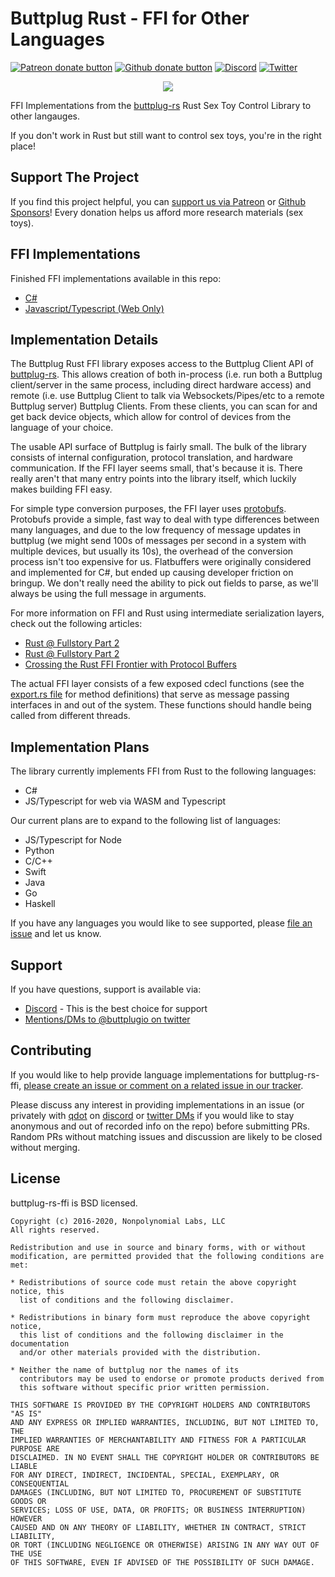 # Buttplug Rust - FFI for Other Languages

[![Patreon donate button](https://img.shields.io/badge/patreon-donate-yellow.svg)](https://www.patreon.com/qdot)
[![Github donate button](https://img.shields.io/badge/github-donate-ff69b4.svg)](https://www.github.com/sponsors/qdot)
[![Discord](https://img.shields.io/discord/353303527587708932.svg?logo=discord)](https://discord.buttplug.io)
[![Twitter](https://img.shields.io/twitter/follow/buttplugio.svg?style=social&logo=twitter)](https://twitter.com/buttplugio)

<p align="center">
  <img src="https://raw.githubusercontent.com/buttplugio/buttplug-rs-ffi/master/docs/buttplug_rust_docs.png">
</p>

FFI Implementations from the [buttplug-rs](https://github.com/buttplugio/buttplug-rs) Rust Sex Toy
Control Library to other langauges.

If you don't work in Rust but still want to control sex toys, you're in the right place!

## Support The Project

If you find this project helpful, you can [support us via Patreon](http://patreon.com/qdot) or
[Github Sponsors](https://github.com/sponsors/qdot)! Every donation helps us afford more research materials (sex toys).

## FFI Implementations

Finished FFI implementations available in this repo:

- [C#](https://github.com/buttplugio/buttplug-rs-ffi/tree/master/csharp)
- [Javascript/Typescript (Web Only)](https://github.com/buttplugio/buttplug-rs-ffi/tree/master/js)

## Implementation Details

The Buttplug Rust FFI library exposes access to the Buttplug Client API of
[buttplug-rs](https://github.com/buttplugio/buttplug-rs). This allows creation of both in-process
(i.e. run both a Buttplug client/server in the same process, including direct hardware access) and
remote (i.e. use Buttplug Client to talk via Websockets/Pipes/etc to a remote Buttplug server)
Buttplug Clients. From these clients, you can scan for and get back device objects, which allow for
control of devices from the language of your choice.

The usable API surface of Buttplug is fairly small. The bulk of the library consists of internal
configuration, protocol translation, and hardware communication. If the FFI layer seems small,
that's because it is. There really aren't that many entry points into the library itself, which
luckily makes building FFI easy.

For simple type conversion purposes, the FFI layer uses
[protobufs](https://developers.google.com/protocol-buffers). Protobufs provide a simple, fast way to
deal with type differences between many languages, and due to the low frequency of message updates
in buttplug (we might send 100s of messages per second in a system with multiple devices, but
usually its 10s), the overhead of the conversion process isn't too expensive for us. Flatbuffers
were originally considered and implemented for C#, but ended up causing developer friction on
bringup. We don't really need the ability to pick out fields to parse, as we'll always be using the
full message in arguments.

For more information on FFI and Rust using intermediate serialization layers, check out the
following articles:

- [Rust @ Fullstory Part 2](https://bionic.fullstory.com/rust-at-fullstory-part-1/)
- [Rust @ Fullstory Part 2](https://bionic.fullstory.com/rust-at-fullstory-part-2/)
- [Crossing the Rust FFI Frontier with Protocol Buffers](https://hacks.mozilla.org/2019/04/crossing-the-rust-ffi-frontier-with-protocol-buffers/)

The actual FFI layer consists of a few exposed cdecl functions (see the [export.rs file](https://github.com/buttplugio/buttplug-rs-ffi/blob/master/ffi/src/export.rs) for method
definitions) that serve as message passing interfaces in and out of the system. These functions
should handle being called from different threads.

## Implementation Plans

The library currently implements FFI from Rust to the following languages:

- C#
- JS/Typescript for web via WASM and Typescript

Our current plans are to expand to the following list of languages:

- JS/Typescript for Node
- Python
- C/C++
- Swift
- Java
- Go
- Haskell

If you have any languages you would like to see supported, please [file an issue](https://github.com/buttplugio/buttplug-rs-ffi/issues) and let us know.

## Support

If you have questions, support is available via:

- [Discord](https://discord.buttplug.io) - This is the best choice for support
- [Mentions/DMs to @buttplugio on twitter](https://twitter.com/buttplugio)

## Contributing

If you would like to help provide language implementations for buttplug-rs-ffi, [please create an
issue or comment on a related issue in our
tracker](https://github.com/buttplugio/buttplug-rs-ffi/issues).

Please discuss any interest in providing implementations in an issue (or privately with [qdot](https://github.com/qdot) on [discord](https://discord.buttplug.io) or [twitter DMs](https://twitter.com/buttplugio) if you would like to stay anonymous and out of recorded info on the repo) before submitting PRs. Random PRs without matching issues and discussion are likely to be closed without merging.

## License

buttplug-rs-ffi is BSD licensed.

    Copyright (c) 2016-2020, Nonpolynomial Labs, LLC
    All rights reserved.

    Redistribution and use in source and binary forms, with or without
    modification, are permitted provided that the following conditions are met:

    * Redistributions of source code must retain the above copyright notice, this
      list of conditions and the following disclaimer.

    * Redistributions in binary form must reproduce the above copyright notice,
      this list of conditions and the following disclaimer in the documentation
      and/or other materials provided with the distribution.

    * Neither the name of buttplug nor the names of its
      contributors may be used to endorse or promote products derived from
      this software without specific prior written permission.

    THIS SOFTWARE IS PROVIDED BY THE COPYRIGHT HOLDERS AND CONTRIBUTORS "AS IS"
    AND ANY EXPRESS OR IMPLIED WARRANTIES, INCLUDING, BUT NOT LIMITED TO, THE
    IMPLIED WARRANTIES OF MERCHANTABILITY AND FITNESS FOR A PARTICULAR PURPOSE ARE
    DISCLAIMED. IN NO EVENT SHALL THE COPYRIGHT HOLDER OR CONTRIBUTORS BE LIABLE
    FOR ANY DIRECT, INDIRECT, INCIDENTAL, SPECIAL, EXEMPLARY, OR CONSEQUENTIAL
    DAMAGES (INCLUDING, BUT NOT LIMITED TO, PROCUREMENT OF SUBSTITUTE GOODS OR
    SERVICES; LOSS OF USE, DATA, OR PROFITS; OR BUSINESS INTERRUPTION) HOWEVER
    CAUSED AND ON ANY THEORY OF LIABILITY, WHETHER IN CONTRACT, STRICT LIABILITY,
    OR TORT (INCLUDING NEGLIGENCE OR OTHERWISE) ARISING IN ANY WAY OUT OF THE USE
    OF THIS SOFTWARE, EVEN IF ADVISED OF THE POSSIBILITY OF SUCH DAMAGE.

